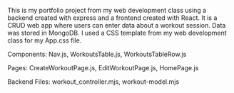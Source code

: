 This is my portfolio project from my web development class using a backend created with express and a frontend created with React. It is a CRUD web app where users can enter data about a workout session. Data was stored in MongoDB. I used a CSS template from my web development class for my App.css file. 

Components: Nav.js, WorkoutsTable.js, WorkoutsTableRow.js

Pages: CreateWorkoutPage.js, EditWorkoutPage.js, HomePage.js

Backend Files: workout_controller.mjs, workout-model.mjs
